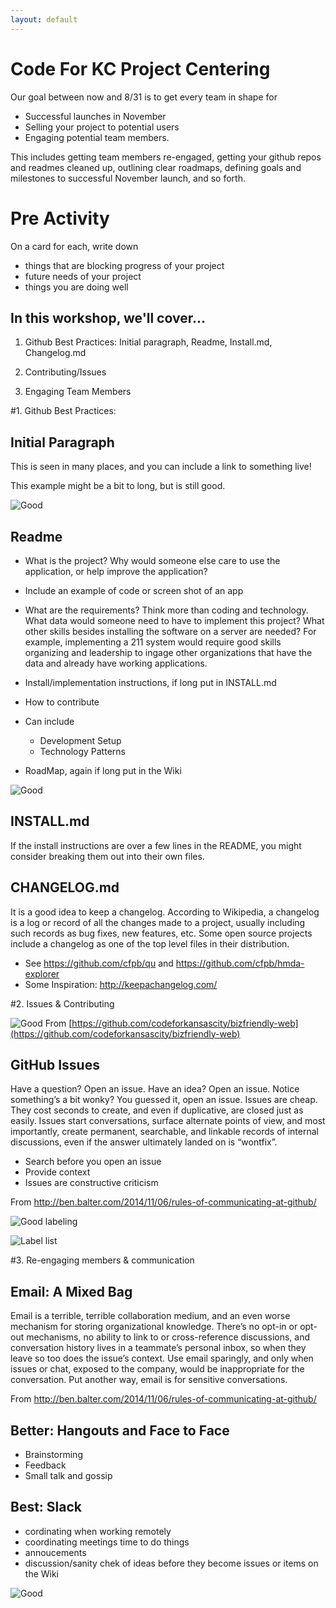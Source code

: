 ```yaml
---
layout: default
---
```


# Code For KC Project Centering

Our goal between now and 8/31 is to get every team in shape for

* Successful launches in November
* Selling your project to potential users
* Engaging potential team members.

 This includes getting team members
re-engaged, getting your github repos and readmes cleaned up,
outlining clear roadmaps, defining goals and milestones to successful
November launch, and so forth.

# Pre Activity
On a card for each, write down

* things that are blocking progress of your project
* future needs of your project
* things you are doing well

## In this workshop, we'll cover...

1. Github Best Practices: Initial paragraph, Readme, Install.md, Changelog.md

2. Contributing/Issues

3. Engaging Team Members 

#1. Github Best Practices: 

## Initial Paragraph

This is seen in many places, and you can include a link to something live!

This example might be a bit to long, but is still good.

![Good](images/github-intro-para.png)

## Readme

* What is the project? Why would someone else care to use the application, or help improve the application?  
* Include an example of code or screen shot of an app
* What are the requirements?
  Think more than coding and technology.  What data would someone
  need to have to implement this project?  What other skills besides
  installing the software on a server are needed?  For example,
  implementing a 211 system would require good skills organizing and
  leadership to ingage other organizations that have the data and
  already have working applications.
* Install/implementation instructions, if long put in INSTALL.md
* How to contribute
* Can include
  * Development Setup
  * Technology Patterns

* RoadMap, again if long put in the Wiki


![Good](images/github-roadmap.png)

## INSTALL.md
If the install instructions are over a few lines in the README, you might consider breaking them out into their own files.

## CHANGELOG.md
It is a good idea to keep a changelog. According to Wikipedia, a changelog is a log or record of all the changes made to a project, usually including such records as bug fixes, new features, etc. Some open source projects include a changelog as one of the top level files in their distribution. 

* See <https://github.com/cfpb/qu> and <https://github.com/cfpb/hmda-explorer>
* Some Inspiration: <http://keepachangelog.com/>


#2. Issues & Contributing 

![Good](images/github-contributing.png)
From [https://github.com/codeforkansascity/bizfriendly-web](https://github.com/codeforkansascity/bizfriendly-web)

## GitHub Issues

Have a question? Open an issue. Have an idea? Open an issue. Notice
something’s a bit wonky? You guessed it, open an issue. Issues are
cheap. They cost seconds to create, and even if duplicative, are
closed just as easily. Issues start conversations, surface alternate
points of view, and most importantly, create permanent, searchable,
and linkable records of internal discussions, even if the answer
ultimately landed on is “wontfix”.

* Search before you open an issue
* Provide context
* Issues are constructive criticism

From http://ben.balter.com/2014/11/06/rules-of-communicating-at-github/


![Good labeling](images/github-issues.png)

![Label list](images/github-issue-lables.png)




#3. Re-engaging members & communication

## Email: A Mixed Bag

Email is a terrible, terrible collaboration medium, and an even
worse mechanism for storing organizational knowledge. There’s no
opt-in or opt-out mechanisms, no ability to link to or cross-reference
discussions, and conversation history lives in a teammate’s personal
inbox, so when they leave so too does the issue’s context. Use email
sparingly, and only when issues or chat, exposed to the company,
would be inappropriate for the conversation. Put another way, email
is for sensitive conversations.

From http://ben.balter.com/2014/11/06/rules-of-communicating-at-github/

## Better: Hangouts and Face to Face

* Brainstorming
* Feedback
* Small talk and gossip

## Best: Slack

* cordinating when working remotely 
* coordinating meetings time to do things
* annoucements
* discussion/sanity chek of ideas before they become issues or items on the Wiki


![Good](images/slack.png)




